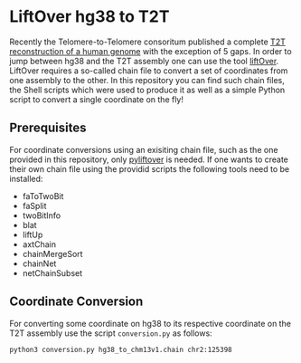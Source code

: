 # LiftOver hg38 to T2T

Recently the Telomere-to-Telomere consoritum published a complete [T2T reconstruction of a human genome](https://github.com/nanopore-wgs-consortium/CHM13) with the exception of 5 gaps. In order to jump between hg38 and the T2T assembly one can use the tool [liftOver](https://genome.ucsc.edu/cgi-bin/hgLiftOver). LiftOver requires a so-called chain file to convert a set of coordinates from one assembly to the other. In this repository you can find such chain files, the Shell scripts which were used to produce it as well as a simple Python script to convert a single coordinate on the fly!

## Prerequisites
For coordinate conversions using an exisiting chain file, such as the one provided in this repository, only [pyliftover](https://pypi.org/project/pyliftover/) is needed. If one wants to create their own chain file using the providid scripts the following tools need to be installed:
* faToTwoBit
* faSplit
* twoBitInfo
* blat
* liftUp
* axtChain
* chainMergeSort
* chainNet
* netChainSubset

## Coordinate Conversion
For converting some coordinate on hg38 to its respective coordinate on the T2T assembly use the script `conversion.py` as follows:
```
python3 conversion.py hg38_to_chm13v1.chain chr2:125398
```

